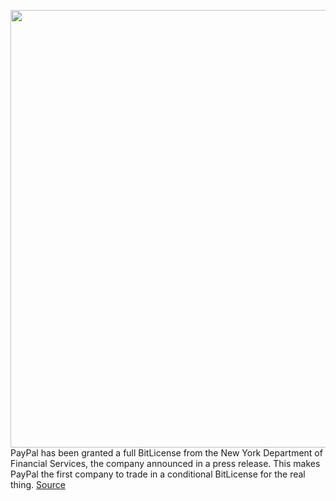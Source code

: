 <img src='https://cdn.vox-cdn.com/thumbor/e4LrK8rE07V9NspKgs_sIReRF-U=/0x0:2040x1360/1200x800/filters:focal(857x517:1183x843)/cdn.vox-cdn.com/uploads/chorus_image/image/70955846/acastro_180410_1777_payapl_0002.0.jpg' width='700px' /><br/>
PayPal has been granted a full BitLicense from the New York Department of Financial Services, the company announced in a press release. This makes PayPal the first company to trade in a conditional BitLicense for the real thing.
<a href='https://www.theverge.com/2022/6/8/23159519/paypal-crypto-transfers-new-york-bitlicense-bitcoin-ethereum'> Source <a/>
